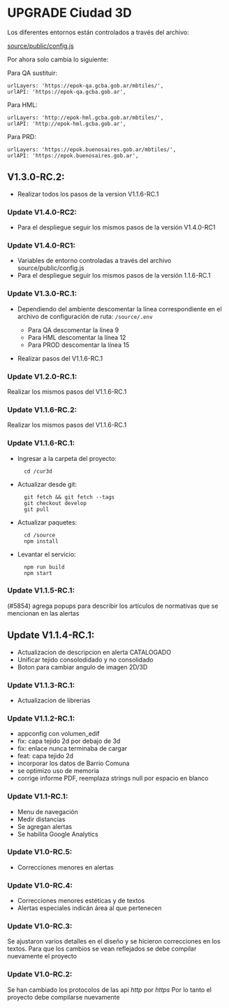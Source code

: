 # UPGRADE Ciudad 3D

Los diferentes entornos están controlados a través del archivo:

[source/public/config.js](source/public/config.js)

Por ahora solo cambia lo siguiente:

Para QA sustituir:
```
urlLayers: 'https://epok-qa.gcba.gob.ar/mbtiles/',
urlAPI: 'https://epok-qa.gcba.gob.ar',
```
Para HML:

```
urlLayers: 'http://epok-hml.gcba.gob.ar/mbtiles/',
urlAPI: 'http://epok-hml.gcba.gob.ar',
```

Para PRD:

```
urlLayers: 'https://epok.buenosaires.gob.ar/mbtiles/',
urlAPI: 'https://epok.buenosaires.gob.ar',
```

## V1.3.0-RC.2:
- Realizar todos los pasos de la version V1.1.6-RC.1

### Update V1.4.0-RC2:
- Para el despliegue seguir los mismos pasos de la versión V1.4.0-RC1

### Update V1.4.0-RC1:
- Variables de entorno controladas a través del archivo source/public/config.js
- Para el despliegue seguir los mismos pasos de la versión 1.1.6-RC.1

### Update V1.3.0-RC.1:
- Dependiendo del ambiente descomentar la línea correspondiente en el archivo de configuración de ruta: `/source/.env`

  - Para QA descomentar la línea 9
  - Para HML descomentar la línea 12
  - Para PROD descomentar la línea 15

- Realizar pasos del V1.1.6-RC.1

### Update V1.2.0-RC.1:
Realizar los mismos pasos del V1.1.6-RC.1

### Update V1.1.6-RC.2:
Realizar los mismos pasos del V1.1.6-RC.1

### Update V1.1.6-RC.1:
- Ingresar a la carpeta del proyecto:

        cd /cur3d

- Actualizar desde git:

        git fetch && git fetch --tags
        git checkout develop
        git pull

- Actualizar paquetes:

        cd /source
        npm install

- Levantar el servicio:

        npm run build
        npm start

### Update V1.1.5-RC.1:
(#5854) agrega popups para describir los artículos de normativas que se mencionan en las alertas

## Update V1.1.4-RC.1:
- Actualizacion de descripcion en alerta CATALOGADO
- Unificar tejido consolodidado y no consolidado
- Boton para cambiar angulo de imagen 2D/3D

### Update V1.1.3-RC.1:
- Actualizacion de librerias

### Update V1.1.2-RC.1:
- appconfig con volumen_edif
- fix: capa tejido 2d por debajo de 3d
- fix: enlace nunca terminaba de cargar
- feat: capa tejido 2d
- incorporar los datos de Barrio Comuna
- se optimizo uso de memoria
- corrige informe PDF, reemplaza strings null por espacio en blanco

### Update V1.1-RC.1:
- Menu de navegación
- Medir distancias
- Se agregan alertas
- Se habilita Google Analytics

### Update V1.0-RC.5:
- Correcciones menores en alertas

### Update V1.0-RC.4:
- Correcciones menores estéticas y de textos
- Alertas especiales indicán área al que pertenecen

### Update V1.0-RC.3:
Se ajustaron varios detalles en el diseño y se hicieron correcciones en los textos.
Para que los cambios se vean reflejados se debe compilar nuevamente el proyecto

### Update V1.0-RC.2:
Se han cambiado los protocolos de las api *http* por *https*
Por lo tanto el proyecto debe compilarse nuevamente


